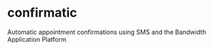 # confirmatic
Automatic appointment confirmations using SMS and the Bandwidth Application Platform


